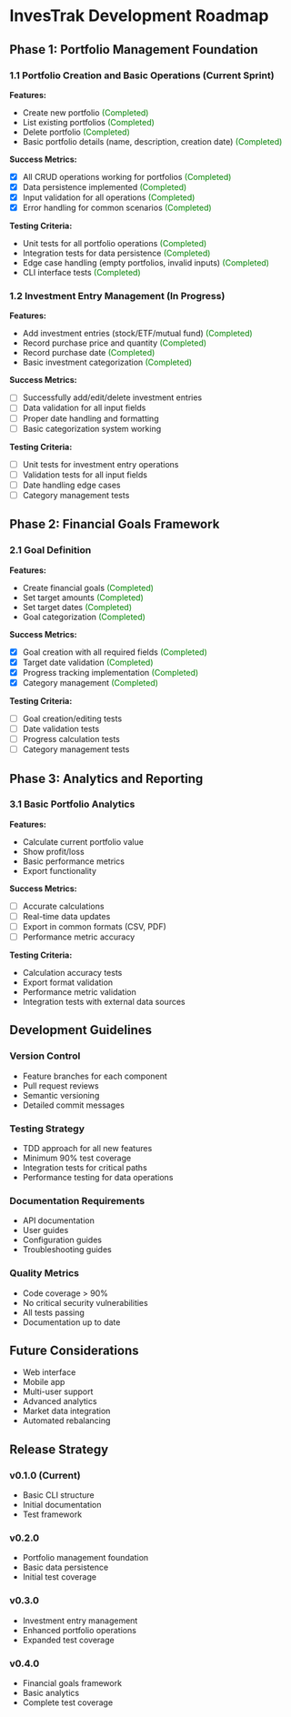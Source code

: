 # InvesTrak Development Roadmap

## Phase 1: Portfolio Management Foundation
### 1.1 Portfolio Creation and Basic Operations (Current Sprint)
**Features:**
- Create new portfolio <span style="color:green">(Completed)</span>
- List existing portfolios <span style="color:green">(Completed)</span>
- Delete portfolio <span style="color:green">(Completed)</span>
- Basic portfolio details (name, description, creation date) <span style="color:green">(Completed)</span>

**Success Metrics:**
- [x] All CRUD operations working for portfolios <span style="color:green">(Completed)</span>
- [x] Data persistence implemented <span style="color:green">(Completed)</span>
- [x] Input validation for all operations <span style="color:green">(Completed)</span>
- [x] Error handling for common scenarios <span style="color:green">(Completed)</span>

**Testing Criteria:**
- Unit tests for all portfolio operations <span style="color:green">(Completed)</span>
- Integration tests for data persistence <span style="color:green">(Completed)</span>
- Edge case handling (empty portfolios, invalid inputs) <span style="color:green">(Completed)</span>
- CLI interface tests <span style="color:green">(Completed)</span>

### 1.2 Investment Entry Management (In Progress)
**Features:**
- Add investment entries (stock/ETF/mutual fund) <span style="color:green">(Completed)</span>
- Record purchase price and quantity <span style="color:green">(Completed)</span>
- Record purchase date <span style="color:green">(Completed)</span>
- Basic investment categorization <span style="color:green">(Completed)</span>

**Success Metrics:**
- [ ] Successfully add/edit/delete investment entries
- [ ] Data validation for all input fields
- [ ] Proper date handling and formatting
- [ ] Basic categorization system working

**Testing Criteria:**
- [ ] Unit tests for investment entry operations
- [ ] Validation tests for all input fields
- [ ] Date handling edge cases
- [ ] Category management tests

## Phase 2: Financial Goals Framework
### 2.1 Goal Definition
**Features:**
- Create financial goals <span style="color:green">(Completed)</span>
- Set target amounts <span style="color:green">(Completed)</span>
- Set target dates <span style="color:green">(Completed)</span>
- Goal categorization <span style="color:green">(Completed)</span>

**Success Metrics:**
- [x] Goal creation with all required fields <span style="color:green">(Completed)</span>
- [x] Target date validation <span style="color:green">(Completed)</span>
- [x] Progress tracking implementation <span style="color:green">(Completed)</span>
- [x] Category management <span style="color:green">(Completed)</span>

**Testing Criteria:**
- [ ] Goal creation/editing tests
- [ ] Date validation tests
- [ ] Progress calculation tests
- [ ] Category management tests

## Phase 3: Analytics and Reporting
### 3.1 Basic Portfolio Analytics
**Features:**
- Calculate current portfolio value
- Show profit/loss
- Basic performance metrics
- Export functionality

**Success Metrics:**
- [ ] Accurate calculations
- [ ] Real-time data updates
- [ ] Export in common formats (CSV, PDF)
- [ ] Performance metric accuracy

**Testing Criteria:**
- Calculation accuracy tests
- Export format validation
- Performance metric validation
- Integration tests with external data sources

## Development Guidelines
### Version Control
- Feature branches for each component
- Pull request reviews
- Semantic versioning
- Detailed commit messages

### Testing Strategy
- TDD approach for all new features
- Minimum 90% test coverage
- Integration tests for critical paths
- Performance testing for data operations

### Documentation Requirements
- API documentation
- User guides
- Configuration guides
- Troubleshooting guides

### Quality Metrics
- Code coverage > 90%
- No critical security vulnerabilities
- All tests passing
- Documentation up to date

## Future Considerations
- Web interface
- Mobile app
- Multi-user support
- Advanced analytics
- Market data integration
- Automated rebalancing

## Release Strategy
### v0.1.0 (Current)
- Basic CLI structure
- Initial documentation
- Test framework

### v0.2.0
- Portfolio management foundation
- Basic data persistence
- Initial test coverage

### v0.3.0
- Investment entry management
- Enhanced portfolio operations
- Expanded test coverage

### v0.4.0
- Financial goals framework
- Basic analytics
- Complete test coverage
